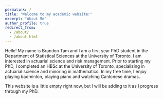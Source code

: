 ```yaml
---
permalink: /
title: "Welcome to my academic website!"
excerpt: "About Me"
author_profile: true
redirect_from: 
  - /about/
  - /about.html
---
```


Hello! My name is Brandon Tam and I am a first year PhD student in the Department of Statistical Sciences at the University of Toronto. I am interested in actuarial science and risk management. Prior to starting my PhD, I completed an HBSc at the University of Toronto, specializing in actuarial science and minoring in mathematics. In my free time, I enjoy playing badminton, playing piano and watching Cantonese dramas.

This website is a little empty right now, but I will be adding to it as I progress through my PhD. 
